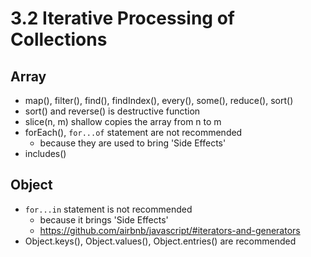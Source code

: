 # 3.2 Iterative Processing of Collections
## Array
- map(), filter(), find(), findIndex(), every(), some(), reduce(), sort()
- sort() and reverse() is destructive function
- slice(n, m) shallow copies the array from n to m
- forEach(), `for...of` statement are not recommended
    - because they are used to bring 'Side Effects'
- includes()

## Object
- `for...in` statement is not recommended
    - because it brings 'Side Effects'
    - https://github.com/airbnb/javascript/#iterators-and-generators
- Object.keys(), Object.values(), Object.entries() are recommended
